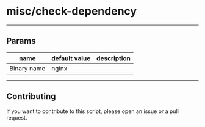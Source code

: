 # misc/check-dependency

----

## Params

|  name  | default value  |  description  |
|  ----- | -------------  |  -----------  |
| Binary name | nginx |  |

----

## Contributing

If you want to contribute to this script, please open an issue or a pull request.

